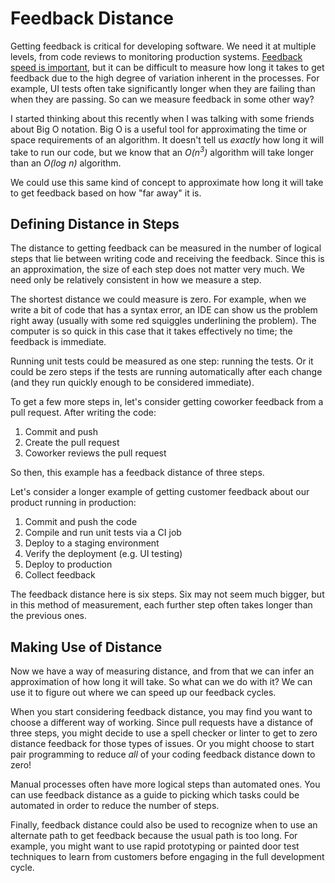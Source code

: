# Feedback Distance

Getting feedback is critical for developing software.
We need it at multiple levels, from code reviews to monitoring production systems.
[Feedback speed is important](./tighening-feedback-loops.html), but it can be difficult to measure how long it takes to get feedback due to the high degree of variation inherent in the processes.
For example, UI tests often take significantly longer when they are failing than when they are passing.
So can we measure feedback in some other way?

I started thinking about this recently when I was talking with some friends about Big O notation.
Big O is a useful tool for approximating the time or space requirements of an algorithm.
It doesn't tell us _exactly_ how long it will take to run our code, but we know that an _O(n<sup>3</sup>)_ algorithm will take longer than an _O(log n)_ algorithm.

We could use this same kind of concept to approximate how long it will take to get feedback based on how "far away" it is.


## Defining Distance in Steps

The distance to getting feedback can be measured in the number of logical steps that lie between writing code and receiving the feedback.
Since this is an approximation, the size of each step does not matter very much.
We need only be relatively consistent in how we measure a step.

The shortest distance we could measure is zero.
For example, when we write a bit of code that has a syntax error, an IDE can show us the problem right away (usually with some red squiggles underlining the problem).
The computer is so quick in this case that it takes effectively no time; the feedback is immediate.

Running unit tests could be measured as one step: running the tests.
Or it could be zero steps if the tests are running automatically after each change (and they run quickly enough to be considered immediate).

To get a few more steps in, let's consider getting coworker feedback from a pull request.
After writing the code:
1. Commit and push
2. Create the pull request
3. Coworker reviews the pull request

So then, this example has a feedback distance of three steps.

Let's consider a longer example of getting customer feedback about our product running in production:
1. Commit and push the code
2. Compile and run unit tests via a CI job
3. Deploy to a staging environment
4. Verify the deployment (e.g. UI testing)
5. Deploy to production
6. Collect feedback

The feedback distance here is six steps.
Six may not seem much bigger, but in this method of measurement, each further step often takes longer than the previous ones.

## Making Use of Distance

Now we have a way of measuring distance, and from that we can infer an approximation of how long it will take.
So what can we do with it?
We can use it to figure out where we can speed up our feedback cycles.

When you start considering feedback distance, you may find you want to choose a different way of working.
Since pull requests have a distance of three steps, you might decide to use a spell checker or linter to get to zero distance feedback for those types of issues.
Or you might choose to start pair programming to reduce _all_ of your coding feedback distance down to zero!

Manual processes often have more logical steps than automated ones.
You can use feedback distance as a guide to picking which tasks could be automated in order to reduce the number of steps.

Finally, feedback distance could also be used to recognize when to use an alternate path to get feedback because the usual path is too long.
For example, you might want to use rapid prototyping or painted door test techniques to learn from customers before engaging in the full development cycle.
